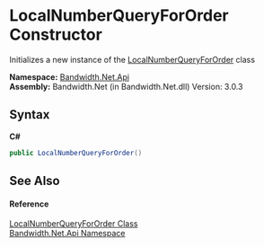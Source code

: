 ﻿# LocalNumberQueryForOrder Constructor 
 

Initializes a new instance of the <a href ="T_Bandwidth_Net_Api_LocalNumberQueryForOrder.md">LocalNumberQueryForOrder</a> class

**Namespace:**&nbsp;<a href ="N_Bandwidth_Net_Api.md">Bandwidth.Net.Api</a><br />**Assembly:**&nbsp;Bandwidth.Net (in Bandwidth.Net.dll) Version: 3.0.3

## Syntax

**C#**<br />
``` C#
public LocalNumberQueryForOrder()
```


## See Also


#### Reference
<a href ="T_Bandwidth_Net_Api_LocalNumberQueryForOrder.md">LocalNumberQueryForOrder Class</a><br /><a href ="N_Bandwidth_Net_Api.md">Bandwidth.Net.Api Namespace</a><br />
